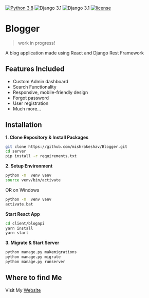 [![Python 3.8](https://img.shields.io/badge/python-3.8-yellow.svg)](https://www.python.org/downloads/release/python-360/)
![Django 3.1](https://img.shields.io/badge/Django-3.1-green.svg)
![Django 3.1](https://img.shields.io/badge/React-17.0.1-green.svg)
[![license](https://img.shields.io/github/license/DAVFoundation/captain-n3m0.svg?style=flat-square)]()
# Blogger
> work in progress!

A blog application made using React and Django Rest Framework
## Features Included
- Custom Admin dashboard
- Search Functionality
- Responsive, mobile-friendly design
- Forgot password 
- User registration
- Much more...

## Installation

**1. Clone Repository & Install Packages**
```sh
git clone https://github.com/mishrakeshav/Blogger.git
cd server
pip install -r requirements.txt
```
**2. Setup Environment**
```sh
python -m  venv venv
source venv/bin/activate
``````
OR on Windows
```sh
python -m  venv venv
activate.bat
``````
**Start React App**
```sh
cd client/blogapi 
yarn install 
yarn start 
``````

**3. Migrate & Start Server**
```sh
python manage.py makemigrations
python manage.py migrate
python manage.py runserver
```

## Where to find Me
Visit My [Website](https://mishrakeshav.github.io)

